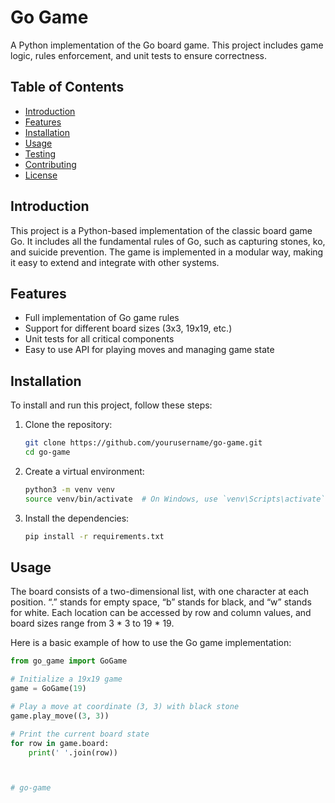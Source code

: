 # Go Game

A Python implementation of the Go board game. This project includes game logic, rules enforcement, and unit tests to ensure correctness.

## Table of Contents
- [Introduction](#introduction)
- [Features](#features)
- [Installation](#installation)
- [Usage](#usage)
- [Testing](#testing)
- [Contributing](#contributing)
- [License](#license)

## Introduction

This project is a Python-based implementation of the classic board game Go. It includes all the fundamental rules of Go, such as capturing stones, ko, and suicide prevention. The game is implemented in a modular way, making it easy to extend and integrate with other systems.

## Features

- Full implementation of Go game rules
- Support for different board sizes (3x3, 19x19, etc.)
- Unit tests for all critical components
- Easy to use API for playing moves and managing game state

## Installation

To install and run this project, follow these steps:

1. Clone the repository:
    ```sh
    git clone https://github.com/yourusername/go-game.git
    cd go-game
    ```

2. Create a virtual environment:
    ```sh
    python3 -m venv venv
    source venv/bin/activate  # On Windows, use `venv\Scripts\activate`
    ```

3. Install the dependencies:
    ```sh
    pip install -r requirements.txt
    ```


## Usage


The board consists of a two-dimensional list, with one character at each position. “.” stands for empty space, “b” stands for black, and “w” stands for white. Each location can be accessed by row and column values, and board sizes range from 3 * 3 to 19 * 19.

Here is a basic example of how to use the Go game implementation:

```python
from go_game import GoGame

# Initialize a 19x19 game
game = GoGame(19)

# Play a move at coordinate (3, 3) with black stone
game.play_move((3, 3))

# Print the current board state
for row in game.board:
    print(' '.join(row))



# go-game
